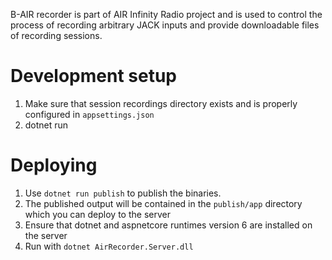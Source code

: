 B-AIR recorder is part of AIR Infinity Radio project and is used to control the process of recording arbitrary JACK inputs and provide downloadable files of recording sessions.

# Development setup

1. Make sure that session recordings directory exists and is properly configured in `appsettings.json`
1. dotnet run

# Deploying

1. Use `dotnet run publish` to publish the binaries.
2. The published output will be contained in the `publish/app` directory which you can deploy to the server
3. Ensure that dotnet and aspnetcore runtimes version 6 are installed on the server
4. Run with `dotnet AirRecorder.Server.dll`